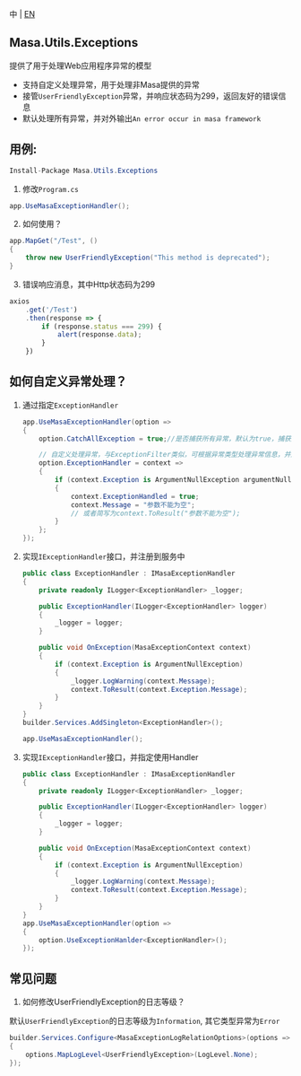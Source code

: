 中 | [EN](README.md)

## Masa.Utils.Exceptions

提供了用于处理Web应用程序异常的模型

* 支持自定义处理异常，用于处理非Masa提供的异常
* 接管`UserFriendlyException`异常，并响应状态码为299，返回友好的错误信息
* 默认处理所有异常，并对外输出`An error occur in masa framework`

## 用例:

``` C#
Install-Package Masa.Utils.Exceptions
```

1. 修改`Program.cs`

``` C#
app.UseMasaExceptionHandler();
```

2. 如何使用？

``` C#
app.MapGet("/Test", ()
{
    throw new UserFriendlyException("This method is deprecated");
}
```

3. 错误响应消息，其中Http状态码为299

``` js
axios
    .get('/Test')
    .then(response => {
        if (response.status === 299) {
            alert(response.data);
        }
    })
```

## 如何自定义异常处理？

1. 通过指定`ExceptionHandler`

    ``` C#
    app.UseMasaExceptionHandler(option =>
    {
        option.CatchAllException = true;//是否捕获所有异常，默认为true，捕获到的异常默认输出：An error occur in masa framework

        // 自定义处理异常，与ExceptionFilter类似，可根据异常类型处理异常信息，并通过ToResult方法输出响应结果
        option.ExceptionHandler = context =>
        {
            if (context.Exception is ArgumentNullException argumentNullException)
            {
                context.ExceptionHandled = true;
                context.Message = "参数不能为空";
                // 或者简写为context.ToResult("参数不能为空");
            }
        };
    });
    ```

2. 实现`IExceptionHandler`接口，并注册到服务中

    ``` C#
    public class ExceptionHandler : IMasaExceptionHandler
    {
        private readonly ILogger<ExceptionHandler> _logger;

        public ExceptionHandler(ILogger<ExceptionHandler> logger)
        {
            _logger = logger;
        }

        public void OnException(MasaExceptionContext context)
        {
            if (context.Exception is ArgumentNullException)
            {
                _logger.LogWarning(context.Message);
                context.ToResult(context.Exception.Message);
            }
        }
    }
    builder.Services.AddSingleton<ExceptionHandler>();

    app.UseMasaExceptionHandler();
    ```

3. 实现`IExceptionHandler`接口，并指定使用Handler

    ``` C#
    public class ExceptionHandler : IMasaExceptionHandler
    {
        private readonly ILogger<ExceptionHandler> _logger;

        public ExceptionHandler(ILogger<ExceptionHandler> logger)
        {
            _logger = logger;
        }

        public void OnException(MasaExceptionContext context)
        {
            if (context.Exception is ArgumentNullException)
            {
                _logger.LogWarning(context.Message);
                context.ToResult(context.Exception.Message);
            }
        }
    }
    app.UseMasaExceptionHandler(option =>
    {
        option.UseExceptionHanlder<ExceptionHandler>();
    });
    ```

## 常见问题

1. 如何修改UserFriendlyException的日志等级？

默认`UserFriendlyException`的日志等级为`Information`, 其它类型异常为`Error`

``` C#
builder.Services.Configure<MasaExceptionLogRelationOptions>(options =>
{
    options.MapLogLevel<UserFriendlyException>(LogLevel.None);
});
```